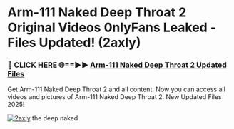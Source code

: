 # Arm-111 Naked Deep Throat 2 Original Videos 0nlyFans Leaked - Files Updated! (2axly)

<h3>🔴 CLICK HERE 🌐==►► <a href="https://tinyurl.com/yckcrads" rel="nofollow">Arm-111 Naked Deep Throat 2 Updated Files</a></h3>

Get Arm-111 Naked Deep Throat 2 and all content. Now you can access all videos and pictures of Arm-111 Naked Deep Throat 2. New Updated Files 2025!

[![2axly](https://i.imgur.com/hpKpOFt.gif)](https://tinyurl.com/yckcrads)
the deep naked